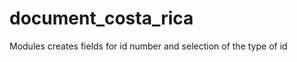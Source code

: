 document_costa_rica
===================

Modules creates fields for id number and selection of the type of id
